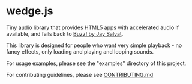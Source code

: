 wedge.js
========

Tiny audio library that provides HTML5 apps with accelerated audio if available, and falls back to [Buzz! by Jay Salvat](https://github.com/jaysalvat/buzz).

This library is designed for people who want very simple playback - no fancy effects, only loading and playing and looping sounds.

For usage examples, please see the "examples" directory of this project.

For contributing guidelines, please see [CONTRIBUTING.md](CONTRIBUTING.md)